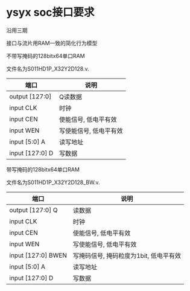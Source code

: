 # ysyx soc接口要求
沿用三期

接口与流片用RAM一致的简化行为模型

不带写掩码的128bitx64单口RAM

文件名为S011HD1P_X32Y2D128.v.

|端口		 |说明			|
|--------------  |   ------------- 	|
|output [127:0]  |   Q读数据		|
|input CLK	 |     时钟		|	
|input CEN	 |使能信号, 低电平有效  |
|input WEN	 |写使能信号, 低电平有效|
|input [5:0] A	 |    读写地址   	|
|input [127:0] D|	写数据          |

带写掩码的128bitx64单口RAM

文件名为S011HD1P_X32Y2D128_BW.v.

|端口	|说明|
|----|-----|
|output [127:0] Q|	读数据|
|input CLK	|时钟|
|input CEN	|使能信号, 低电平有效|
|input WEN	|写使能信号, 低电平有效|
|input [127:0] BWEN|	写掩码信号, 掩码粒度为1bit, 低电平有效|
|input [5:0] A	|读写地址|
|input [127:0] D|	写数据|
